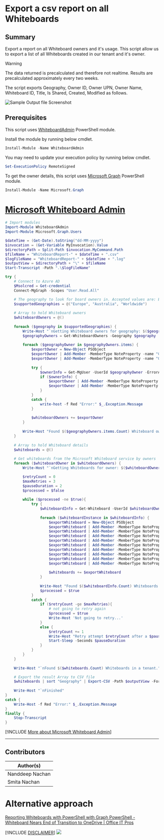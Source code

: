 
     
# Export a csv report on all Whiteboards

## Summary

Export a report on all Whiteboard owners and it's usage.
This script allow us to export a list of all Whiteboards created in our tenant and it's owner.

> [!Warning]
> The data returned is precalculated and therefore not realtime. Results are precalculated approximately every two weeks.

The script exports Geography, Owner ID, Owner UPN, Owner Name, Whiteboard ID, Title, Is Shared, Created, Modified as follows.

![Sample Output file Screenshot](assets/sample-output.png)

## Prerequisites

This script uses [WhiteboardAdmin](https://www.powershellgallery.com/packages/WhiteboardAdmin/) PowerShell module.

Install the module by running below cmdlet.

```powershell
Install-Module -Name WhiteboardAdmin
```

You may need to update your execution policy by running below cmdlet.

```powershell
Set-ExecutionPolicy RemoteSigned
```

To get the owner details, this script uses [Microsoft Graph](https://www.powershellgallery.com/packages/Microsoft.Graph/) PowerShell module.

```powershell
Install-Module -Name Microsoft.Graph
```

# [Microsoft Whiteboard Admin](#tab/whiteboard)

```powershell
# Import modules
Import-Module WhiteboardAdmin
Import-Module Microsoft.Graph.Users

$dateTime = (Get-Date).toString("dd-MM-yyyy")
$invocation = (Get-Variable MyInvocation).Value
$directoryPath = Split-Path $invocation.MyCommand.Path
$fileName = "WhiteboardReport-" + $dateTime + ".csv"
$logFileName = "WhiteboardReport-" + $dateTime + ".log"
$outputView = $directoryPath + "\" + $fileName
Start-Transcript -Path ".\$logFileName"

try {
	# Connect to Azure AD
	$Msolcred = Get-credential
	Connect-MgGraph -Scopes "User.Read.All"

	# The geography to look for board owners in. Accepted values are: Europe, Australia, or Worldwide (all boards not in australia or europe).
	$supportedGeographies = @("Europe", "Australia", "Worldwide")
	
	# Array to hold Whiteboard owners
	$whiteboardOwners = @()
	
	foreach ($geography in $supportedGeographies) {
		Write-Host "`nGetting Whiteboard owners for geography: $($geography) ..."
		$geographyOwners = Get-WhiteboardOwners -Geography $geography		
		
		foreach ($geographyOwner in $geographyOwners.items) {			
			$exportOwner = New-Object PSObject
			$exportOwner | Add-Member -MemberType NoteProperty -name "Geography" -value $geography
			$exportOwner | Add-Member -MemberType NoteProperty -name "OwnerID" -value $geographyOwner
			
			try {
				$ownerInfo = Get-MgUser -UserId $geographyOwner -ErrorAction Stop
				if ($ownerInfo) {
					$exportOwner | Add-Member -MemberType NoteProperty -name "OwnerUPN" -value $ownerInfo.UserPrincipalName
					$exportOwner | Add-Member -MemberType NoteProperty -name "OwnerDisplayName" -value $ownerInfo.DisplayName
				}
			}
			catch {
				write-host -f Red "Error:" $_.Exception.Message
			}
				
			$whiteboardOwners += $exportOwner
		}
		
		Write-Host "Found $($geographyOwners.items.Count) Whiteboard owners."
	}
	
	# Array to hold Whiteboard details
	$whiteboards = @()
	
	# Get whiteboards from the Microsoft Whiteboard service by owners
	foreach ($whiteboardOwner in $whiteboardOwners) {
		Write-Host "`nGetting Whiteboards for owner: $($whiteboardOwner.OwnerUPN) ..."

		$retryCount = 0
		$maxRetries = 3
		$pauseDuration = 2
		$processed = $false
		
		while ($processed -ne $true){
			try {
				$whiteboardInfo = Get-Whiteboard -UserId $whiteboardOwner.OwnerID
				
				foreach ($whiteboardInstance in $whiteboardInfo) {
					$exportWhiteboard = New-Object PSObject
					$exportWhiteboard | Add-Member -MemberType NoteProperty -name "Geography" -value $whiteboardOwner.Geography
					$exportWhiteboard | Add-Member -MemberType NoteProperty -name "Owner ID" -value $whiteboardOwner.OwnerID
					$exportWhiteboard | Add-Member -MemberType NoteProperty -name "Owner UPN" -value $whiteboardOwner.OwnerUPN
					$exportWhiteboard | Add-Member -MemberType NoteProperty -name "Owner Name" -value $whiteboardOwner.OwnerDisplayName
					$exportWhiteboard | Add-Member -MemberType NoteProperty -name "Whiteboard ID" -value $whiteboardInstance.id
					$exportWhiteboard | Add-Member -MemberType NoteProperty -name "Title" -value $whiteboardInstance.title
					$exportWhiteboard | Add-Member -MemberType NoteProperty -name "Is Shared" -value $whiteboardInstance.isShared
					$exportWhiteboard | Add-Member -MemberType NoteProperty -name "Created" -value $whiteboardInstance.createdTime
					$exportWhiteboard | Add-Member -MemberType NoteProperty -name "Modified" -value $whiteboardInstance.lastModifiedTime
					
					$whiteboards += $exportWhiteboard
				}
				
				Write-Host "Found $($whiteboardInfo.Count) Whiteboards owned by: $($whiteboardOwner.OwnerUPN)"
				$processed = $true
			} 
			catch {
				if ($retryCount -ge $maxRetries){
					# not going to retry again
					$processed = $true
					Write-Host 'Not going to retry...'
				} 
				else {
					$retryCount += 1
					Write-Host "Retry attempt $retryCount after a $pauseDuration second pause..."
					Start-Sleep -Seconds $pauseDuration
				}
			}
		}
	}
	
	Write-Host "`nFound $($whiteboards.Count) Whiteboards in a tenant."

	# Export the result Array to CSV file
	$whiteboards | sort "Geography" | Export-CSV -Path $outputView -Force -NoTypeInformation
	
	Write-Host "`nFinished"
}
catch {
    Write-Host -f Red "Error:" $_.Exception.Message
}
finally {
	Stop-Transcript
}
```
[!INCLUDE [More about Microsoft Whiteboard Admin](../../docfx/includes/MORE-WHITEBOARD.md)]
***

## Contributors

| Author(s) |
|-----------|
| Nanddeep Nachan |
| Smita Nachan |

# Alternative approach

[Reporting Whiteboards with PowerShell with Graph PowerShell - Whiteboard Nears End of Transition to OneDrive | Office IT Pros ](https://office365itpros.com/2022/03/10/whiteboard-transition-ending/)

[!INCLUDE [DISCLAIMER](../../docfx/includes/DISCLAIMER.md)]
<img src="https://m365-visitor-stats.azurewebsites.net/script-samples/scripts/whiteboard-report-usage" aria-hidden="true" />
